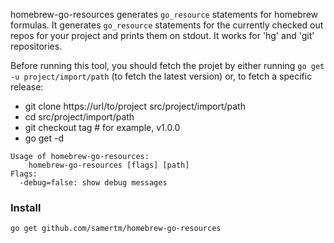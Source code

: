 homebrew-go-resources generates `go_resource` statements for homebrew
formulas. It generates `go_resource` statements for the currently
checked out repos for your project and prints them on stdout.
It works for 'hg' and 'git' repositories.

Before running this tool, you should fetch the projet by either
running `go get -u project/import/path` (to fetch the latest version)
or, to fetch a specific release:

* git clone https://url/to/project src/project/import/path
* cd src/project/import/path
* git checkout tag # for example, v1.0.0
* go get -d


```
Usage of homebrew-go-resources:
	homebrew-go-resources [flags] [path]
Flags:
  -debug=false: show debug messages
```


### Install

```
go get github.com/samertm/homebrew-go-resources
```
